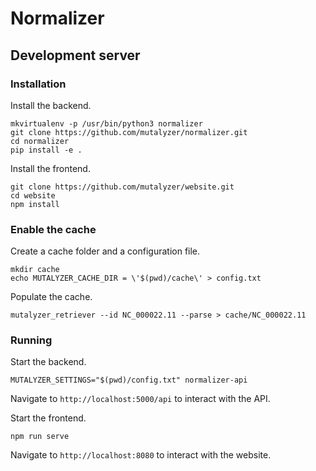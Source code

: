 # Normalizer
## Development server
### Installation

Install the backend.

    mkvirtualenv -p /usr/bin/python3 normalizer
    git clone https://github.com/mutalyzer/normalizer.git
    cd normalizer
    pip install -e .

Install the frontend.

    git clone https://github.com/mutalyzer/website.git
    cd website
    npm install

### Enable the cache

Create a cache folder and a configuration file.

    mkdir cache
    echo MUTALYZER_CACHE_DIR = \'$(pwd)/cache\' > config.txt

Populate the cache.

    mutalyzer_retriever --id NC_000022.11 --parse > cache/NC_000022.11

### Running

Start the backend.

    MUTALYZER_SETTINGS="$(pwd)/config.txt" normalizer-api

Navigate to `http://localhost:5000/api` to interact with the API.

Start the frontend.

    npm run serve

Navigate to `http://localhost:8080` to interact with the website.
